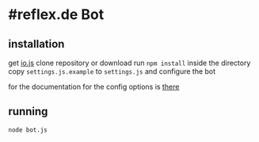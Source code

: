 # #reflex.de Bot
## installation
get [io.js](https://iojs.org)
clone repository or download
run `npm install` inside the directory
copy `settings.js.example` to `settings.js` and configure the bot

for the documentation for the config options is [there](https://node-irc.readthedocs.org/en/latest/API.html#client)

## running
```shell
node bot.js
```